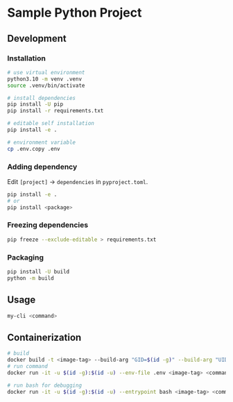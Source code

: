 # Sample Python Project

## Development

### Installation

```bash
# use virtual environment
python3.10 -m venv .venv
source .venv/bin/activate

# install dependencies
pip install -U pip
pip install -r requirements.txt

# editable self installation
pip install -e .

# environment variable
cp .env.copy .env
```

### Adding dependency

Edit `[project]` -> `dependencies` in `pyproject.toml`.

```bash
pip install -e .
# or
pip install <package>
```

### Freezing dependencies

```bash
pip freeze --exclude-editable > requirements.txt
```

### Packaging

```bash
pip install -U build
python -m build
```

## Usage

```bash
my-cli <command>
```

## Containerization

```bash
# build
docker build -t <image-tag> --build-arg "GID=$(id -g)" --build-arg "UID=$(id -u)" .
# run command
docker run -it -u $(id -g):$(id -u) --env-file .env <image-tag> <command>

# run bash for debugging
docker run -it -u $(id -g):$(id -u) --entrypoint bash <image-tag> <command>
```
